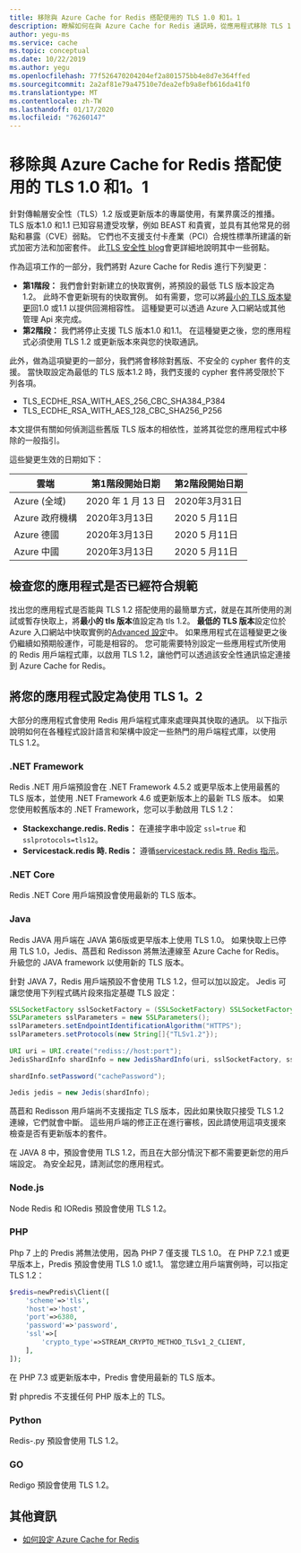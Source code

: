 ```yaml
---
title: 移除與 Azure Cache for Redis 搭配使用的 TLS 1.0 和1。1
description: 瞭解如何在與 Azure Cache for Redis 通訊時，從應用程式移除 TLS 1.0 和1。1
author: yegu-ms
ms.service: cache
ms.topic: conceptual
ms.date: 10/22/2019
ms.author: yegu
ms.openlocfilehash: 77f526470204204ef2a801575bb4e8d7e364ffed
ms.sourcegitcommit: 2a2af81e79a47510e7dea2efb9a8efb616da41f0
ms.translationtype: MT
ms.contentlocale: zh-TW
ms.lasthandoff: 01/17/2020
ms.locfileid: "76260147"
---
```

# <a name="remove-tls-10-and-11-from-use-with-azure-cache-for-redis"></a>移除與 Azure Cache for Redis 搭配使用的 TLS 1.0 和1。1

針對傳輸層安全性（TLS）1.2 版或更新版本的專屬使用，有業界廣泛的推播。 TLS 版本1.0 和1.1 已知容易遭受攻擊，例如 BEAST 和貴賓，並具有其他常見的弱點和暴露（CVE）弱點。 它們也不支援支付卡產業（PCI）合規性標準所建議的新式加密方法和加密套件。 此[TLS 安全性 blog](https://www.acunetix.com/blog/articles/tls-vulnerabilities-attacks-final-part/)會更詳細地說明其中一些弱點。

作為這項工作的一部分，我們將對 Azure Cache for Redis 進行下列變更：

* **第1階段：** 我們會針對新建立的快取實例，將預設的最低 TLS 版本設定為1.2。  此時不會更新現有的快取實例。  如有需要，您可以將[最小的 TLS 版本變更](cache-configure.md#access-ports)回1.0 或1.1 以提供回溯相容性。  這種變更可以透過 Azure 入口網站或其他管理 Api 來完成。
* **第2階段：** 我們將停止支援 TLS 版本1.0 和1.1。 在這種變更之後，您的應用程式必須使用 TLS 1.2 或更新版本來與您的快取通訊。

此外，做為這項變更的一部分，我們將會移除對舊版、不安全的 cypher 套件的支援。  當快取設定為最低的 TLS 版本1.2 時，我們支援的 cypher 套件將受限於下列各項。

* TLS_ECDHE_RSA_WITH_AES_256_CBC_SHA384_P384
* TLS_ECDHE_RSA_WITH_AES_128_CBC_SHA256_P256

本文提供有關如何偵測這些舊版 TLS 版本的相依性，並將其從您的應用程式中移除的一般指引。

這些變更生效的日期如下：

| 雲端               | 第1階段開始日期 | 第2階段開始日期 |
|---------------------|--------------------|--------------------|
| Azure (全域)      |  2020 年 1 月 13 日  | 2020年3月31日     |
| Azure 政府機構    |  2020年3月13日    | 2020 5 月11日       |
| Azure 德國       |  2020年3月13日    | 2020 5 月11日       |
| Azure 中國         |  2020年3月13日    | 2020 5 月11日       |

## <a name="check-whether-your-application-is-already-compliant"></a>檢查您的應用程式是否已經符合規範

找出您的應用程式是否能與 TLS 1.2 搭配使用的最簡單方式，就是在其所使用的測試或暫存快取上，將**最小的 tls 版本**值設定為 tls 1.2。 **最低的 TLS 版本**設定位於 Azure 入口網站中快取實例的[Advanced 設定](cache-configure.md#advanced-settings)中。 如果應用程式在這種變更之後仍繼續如預期般運作，可能是相容的。 您可能需要特別設定一些應用程式所使用的 Redis 用戶端程式庫，以啟用 TLS 1.2，讓他們可以透過該安全性通訊協定連接到 Azure Cache for Redis。

## <a name="configure-your-application-to-use-tls-12"></a>將您的應用程式設定為使用 TLS 1。2

大部分的應用程式會使用 Redis 用戶端程式庫來處理與其快取的通訊。 以下指示說明如何在各種程式設計語言和架構中設定一些熱門的用戶端程式庫，以使用 TLS 1.2。

### <a name="net-framework"></a>.NET Framework

Redis .NET 用戶端預設會在 .NET Framework 4.5.2 或更早版本上使用最舊的 TLS 版本，並使用 .NET Framework 4.6 或更新版本上的最新 TLS 版本。 如果您使用較舊版本的 .NET Framework，您可以手動啟用 TLS 1.2：

* **Stackexchange.redis. Redis：** 在連接字串中設定 `ssl=true` 和 `sslprotocols=tls12`。
* **Servicestack.redis 時. Redis：** 遵循[servicestack.redis 時. Redis 指示](https://github.com/ServiceStack/ServiceStack.Redis/pull/247)。

### <a name="net-core"></a>.NET Core

Redis .NET Core 用戶端預設會使用最新的 TLS 版本。

### <a name="java"></a>Java

Redis JAVA 用戶端在 JAVA 第6版或更早版本上使用 TLS 1.0。 如果快取上已停用 TLS 1.0，Jedis、萵苣和 Redisson 將無法連線至 Azure Cache for Redis。 升級您的 JAVA framework 以使用新的 TLS 版本。

針對 JAVA 7，Redis 用戶端預設不會使用 TLS 1.2，但可以加以設定。 Jedis 可讓您使用下列程式碼片段來指定基礎 TLS 設定：

``` Java
SSLSocketFactory sslSocketFactory = (SSLSocketFactory) SSLSocketFactory.getDefault();
SSLParameters sslParameters = new SSLParameters();
sslParameters.setEndpointIdentificationAlgorithm("HTTPS");
sslParameters.setProtocols(new String[]{"TLSv1.2"});
 
URI uri = URI.create("rediss://host:port");
JedisShardInfo shardInfo = new JedisShardInfo(uri, sslSocketFactory, sslParameters, null);
 
shardInfo.setPassword("cachePassword");
 
Jedis jedis = new Jedis(shardInfo);
```

萵苣和 Redisson 用戶端尚不支援指定 TLS 版本，因此如果快取只接受 TLS 1.2 連線，它們就會中斷。 這些用戶端的修正正在進行審核，因此請使用這項支援來檢查是否有更新版本的套件。

在 JAVA 8 中，預設會使用 TLS 1.2，而且在大部分情況下都不需要更新您的用戶端設定。 為安全起見，請測試您的應用程式。

### <a name="nodejs"></a>Node.js

Node Redis 和 IORedis 預設會使用 TLS 1.2。

### <a name="php"></a>PHP

Php 7 上的 Predis 將無法使用，因為 PHP 7 僅支援 TLS 1.0。 在 PHP 7.2.1 或更早版本上，Predis 預設會使用 TLS 1.0 或1.1。 當您建立用戶端實例時，可以指定 TLS 1.2：

``` PHP
$redis=newPredis\Client([
    'scheme'=>'tls',
    'host'=>'host',
    'port'=>6380,
    'password'=>'password',
    'ssl'=>[
        'crypto_type'=>STREAM_CRYPTO_METHOD_TLSv1_2_CLIENT,
    ],
]);
```

在 PHP 7.3 或更新版本中，Predis 會使用最新的 TLS 版本。

對 phpredis 不支援任何 PHP 版本上的 TLS。

### <a name="python"></a>Python

Redis-.py 預設會使用 TLS 1.2。

### <a name="go"></a>GO

Redigo 預設會使用 TLS 1.2。

## <a name="additional-information"></a>其他資訊

- [如何設定 Azure Cache for Redis](cache-configure.md)
